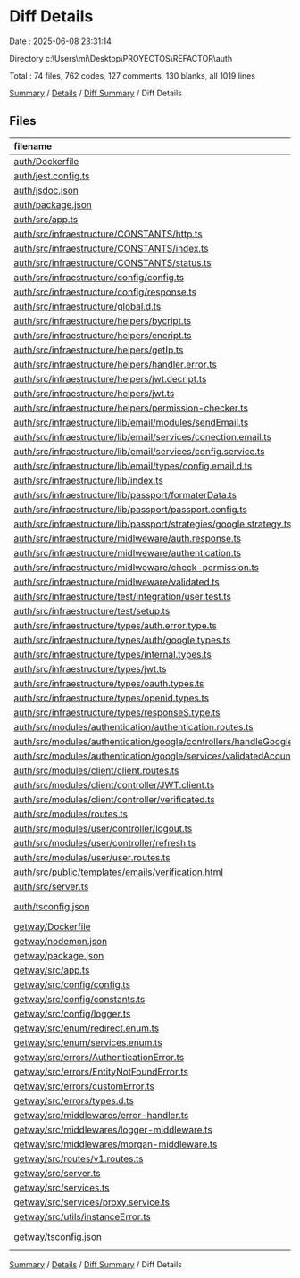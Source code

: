 # Diff Details

Date : 2025-06-08 23:31:14

Directory c:\\Users\\mi\\Desktop\\PROYECTOS\\REFACTOR\\auth

Total : 74 files,  762 codes, 127 comments, 130 blanks, all 1019 lines

[Summary](results.md) / [Details](details.md) / [Diff Summary](diff.md) / Diff Details

## Files
| filename | language | code | comment | blank | total |
| :--- | :--- | ---: | ---: | ---: | ---: |
| [auth/Dockerfile](/auth/Dockerfile) | Docker | 16 | 0 | 8 | 24 |
| [auth/jest.config.ts](/auth/jest.config.ts) | TypeScript | 11 | 0 | 1 | 12 |
| [auth/jsdoc.json](/auth/jsdoc.json) | JSON | 12 | 0 | 0 | 12 |
| [auth/package.json](/auth/package.json) | JSON | 59 | 0 | 3 | 62 |
| [auth/src/app.ts](/auth/src/app.ts) | TypeScript | 17 | 1 | 3 | 21 |
| [auth/src/infraestructure/CONSTANTS/http.ts](/auth/src/infraestructure/CONSTANTS/http.ts) | TypeScript | 20 | 0 | 3 | 23 |
| [auth/src/infraestructure/CONSTANTS/index.ts](/auth/src/infraestructure/CONSTANTS/index.ts) | TypeScript | 0 | 0 | 1 | 1 |
| [auth/src/infraestructure/CONSTANTS/status.ts](/auth/src/infraestructure/CONSTANTS/status.ts) | TypeScript | 13 | 0 | 1 | 14 |
| [auth/src/infraestructure/config/config.ts](/auth/src/infraestructure/config/config.ts) | TypeScript | 15 | 0 | 1 | 16 |
| [auth/src/infraestructure/config/response.ts](/auth/src/infraestructure/config/response.ts) | TypeScript | 87 | 0 | 16 | 103 |
| [auth/src/infraestructure/global.d.ts](/auth/src/infraestructure/global.d.ts) | TypeScript | 31 | 0 | 2 | 33 |
| [auth/src/infraestructure/helpers/bycript.ts](/auth/src/infraestructure/helpers/bycript.ts) | TypeScript | 11 | 0 | 3 | 14 |
| [auth/src/infraestructure/helpers/encript.ts](/auth/src/infraestructure/helpers/encript.ts) | TypeScript | 43 | 0 | 7 | 50 |
| [auth/src/infraestructure/helpers/getIp.ts](/auth/src/infraestructure/helpers/getIp.ts) | TypeScript | 3 | 0 | 2 | 5 |
| [auth/src/infraestructure/helpers/handler.error.ts](/auth/src/infraestructure/helpers/handler.error.ts) | TypeScript | 49 | 0 | 7 | 56 |
| [auth/src/infraestructure/helpers/jwt.decript.ts](/auth/src/infraestructure/helpers/jwt.decript.ts) | TypeScript | 40 | 0 | 7 | 47 |
| [auth/src/infraestructure/helpers/jwt.ts](/auth/src/infraestructure/helpers/jwt.ts) | TypeScript | 42 | 0 | 6 | 48 |
| [auth/src/infraestructure/helpers/permission-checker.ts](/auth/src/infraestructure/helpers/permission-checker.ts) | TypeScript | 24 | 0 | 3 | 27 |
| [auth/src/infraestructure/lib/email/modules/sendEmail.ts](/auth/src/infraestructure/lib/email/modules/sendEmail.ts) | TypeScript | 17 | 0 | 2 | 19 |
| [auth/src/infraestructure/lib/email/services/conection.email.ts](/auth/src/infraestructure/lib/email/services/conection.email.ts) | TypeScript | 45 | 0 | 6 | 51 |
| [auth/src/infraestructure/lib/email/services/config.service.ts](/auth/src/infraestructure/lib/email/services/config.service.ts) | TypeScript | 17 | 0 | 2 | 19 |
| [auth/src/infraestructure/lib/email/types/config.email.d.ts](/auth/src/infraestructure/lib/email/types/config.email.d.ts) | TypeScript | 13 | 0 | 1 | 14 |
| [auth/src/infraestructure/lib/index.ts](/auth/src/infraestructure/lib/index.ts) | TypeScript | 0 | 0 | 1 | 1 |
| [auth/src/infraestructure/lib/passport/formaterData.ts](/auth/src/infraestructure/lib/passport/formaterData.ts) | TypeScript | 36 | 0 | 4 | 40 |
| [auth/src/infraestructure/lib/passport/passport.config.ts](/auth/src/infraestructure/lib/passport/passport.config.ts) | TypeScript | 6 | 0 | 3 | 9 |
| [auth/src/infraestructure/lib/passport/strategies/google.strategy.ts](/auth/src/infraestructure/lib/passport/strategies/google.strategy.ts) | TypeScript | 18 | 0 | 3 | 21 |
| [auth/src/infraestructure/midlweware/auth.response.ts](/auth/src/infraestructure/midlweware/auth.response.ts) | TypeScript | 26 | 1 | 5 | 32 |
| [auth/src/infraestructure/midlweware/authentication.ts](/auth/src/infraestructure/midlweware/authentication.ts) | TypeScript | 38 | 0 | 3 | 41 |
| [auth/src/infraestructure/midlweware/check-permission.ts](/auth/src/infraestructure/midlweware/check-permission.ts) | TypeScript | 33 | 1 | 4 | 38 |
| [auth/src/infraestructure/midlweware/validated.ts](/auth/src/infraestructure/midlweware/validated.ts) | TypeScript | 25 | 0 | 2 | 27 |
| [auth/src/infraestructure/test/integration/user.test.ts](/auth/src/infraestructure/test/integration/user.test.ts) | TypeScript | 72 | 4 | 18 | 94 |
| [auth/src/infraestructure/test/setup.ts](/auth/src/infraestructure/test/setup.ts) | TypeScript | 6 | 1 | 3 | 10 |
| [auth/src/infraestructure/types/auth.error.type.ts](/auth/src/infraestructure/types/auth.error.type.ts) | TypeScript | 0 | 0 | 1 | 1 |
| [auth/src/infraestructure/types/auth/google.types.ts](/auth/src/infraestructure/types/auth/google.types.ts) | TypeScript | 9 | 0 | 3 | 12 |
| [auth/src/infraestructure/types/internal.types.ts](/auth/src/infraestructure/types/internal.types.ts) | TypeScript | 10 | 0 | 3 | 13 |
| [auth/src/infraestructure/types/jwt.ts](/auth/src/infraestructure/types/jwt.ts) | TypeScript | 14 | 0 | 2 | 16 |
| [auth/src/infraestructure/types/oauth.types.ts](/auth/src/infraestructure/types/oauth.types.ts) | TypeScript | 20 | 0 | 3 | 23 |
| [auth/src/infraestructure/types/openid.types.ts](/auth/src/infraestructure/types/openid.types.ts) | TypeScript | 18 | 0 | 2 | 20 |
| [auth/src/infraestructure/types/responseS.type.ts](/auth/src/infraestructure/types/responseS.type.ts) | TypeScript | 6 | 0 | 1 | 7 |
| [auth/src/modules/authentication/authentication.routes.ts](/auth/src/modules/authentication/authentication.routes.ts) | TypeScript | 20 | 8 | 5 | 33 |
| [auth/src/modules/authentication/google/controllers/handleGoogleAuthCallback.ts](/auth/src/modules/authentication/google/controllers/handleGoogleAuthCallback.ts) | TypeScript | 32 | 0 | 3 | 35 |
| [auth/src/modules/authentication/google/services/validatedAcount.service.ts](/auth/src/modules/authentication/google/services/validatedAcount.service.ts) | TypeScript | 12 | 16 | 2 | 30 |
| [auth/src/modules/client/client.routes.ts](/auth/src/modules/client/client.routes.ts) | TypeScript | 4 | 3 | 4 | 11 |
| [auth/src/modules/client/controller/JWT.client.ts](/auth/src/modules/client/controller/JWT.client.ts) | TypeScript | 0 | 65 | 4 | 69 |
| [auth/src/modules/client/controller/verificated.ts](/auth/src/modules/client/controller/verificated.ts) | TypeScript | 0 | 25 | 5 | 30 |
| [auth/src/modules/routes.ts](/auth/src/modules/routes.ts) | TypeScript | 5 | 0 | 3 | 8 |
| [auth/src/modules/user/controller/logout.ts](/auth/src/modules/user/controller/logout.ts) | TypeScript | 2 | 0 | 2 | 4 |
| [auth/src/modules/user/controller/refresh.ts](/auth/src/modules/user/controller/refresh.ts) | TypeScript | 0 | 0 | 1 | 1 |
| [auth/src/modules/user/user.routes.ts](/auth/src/modules/user/user.routes.ts) | TypeScript | 38 | 2 | 7 | 47 |
| [auth/src/public/templates/emails/verification.html](/auth/src/public/templates/emails/verification.html) | HTML | 102 | 0 | 3 | 105 |
| [auth/src/server.ts](/auth/src/server.ts) | TypeScript | 39 | 0 | 5 | 44 |
| [auth/tsconfig.json](/auth/tsconfig.json) | JSON with Comments | 35 | 0 | 1 | 36 |
| [getway/Dockerfile](/getway/Dockerfile) | Docker | -19 | 0 | -9 | -28 |
| [getway/nodemon.json](/getway/nodemon.json) | JSON | -6 | 0 | -1 | -7 |
| [getway/package.json](/getway/package.json) | JSON | -39 | 0 | -1 | -40 |
| [getway/src/app.ts](/getway/src/app.ts) | TypeScript | -8 | 0 | -3 | -11 |
| [getway/src/config/config.ts](/getway/src/config/config.ts) | TypeScript | -40 | 0 | -5 | -45 |
| [getway/src/config/constants.ts](/getway/src/config/constants.ts) | TypeScript | -2 | 0 | -1 | -3 |
| [getway/src/config/logger.ts](/getway/src/config/logger.ts) | TypeScript | -63 | 0 | -3 | -66 |
| [getway/src/enum/redirect.enum.ts](/getway/src/enum/redirect.enum.ts) | TypeScript | -5 | 0 | -1 | -6 |
| [getway/src/enum/services.enum.ts](/getway/src/enum/services.enum.ts) | TypeScript | -5 | 0 | -1 | -6 |
| [getway/src/errors/AuthenticationError.ts](/getway/src/errors/AuthenticationError.ts) | TypeScript | -2 | 0 | -2 | -4 |
| [getway/src/errors/EntityNotFoundError.ts](/getway/src/errors/EntityNotFoundError.ts) | TypeScript | -3 | 0 | -2 | -5 |
| [getway/src/errors/customError.ts](/getway/src/errors/customError.ts) | TypeScript | -20 | 0 | -3 | -23 |
| [getway/src/errors/types.d.ts](/getway/src/errors/types.d.ts) | TypeScript | -1 | 0 | -1 | -2 |
| [getway/src/middlewares/error-handler.ts](/getway/src/middlewares/error-handler.ts) | TypeScript | -48 | 0 | -5 | -53 |
| [getway/src/middlewares/logger-middleware.ts](/getway/src/middlewares/logger-middleware.ts) | TypeScript | -27 | 0 | -3 | -30 |
| [getway/src/middlewares/morgan-middleware.ts](/getway/src/middlewares/morgan-middleware.ts) | TypeScript | -11 | 0 | -2 | -13 |
| [getway/src/routes/v1.routes.ts](/getway/src/routes/v1.routes.ts) | TypeScript | -23 | 0 | -3 | -26 |
| [getway/src/server.ts](/getway/src/server.ts) | TypeScript | -24 | 0 | -5 | -29 |
| [getway/src/services.ts](/getway/src/services.ts) | TypeScript | -10 | 0 | -1 | -11 |
| [getway/src/services/proxy.service.ts](/getway/src/services/proxy.service.ts) | TypeScript | -67 | 0 | -7 | -74 |
| [getway/src/utils/instanceError.ts](/getway/src/utils/instanceError.ts) | TypeScript | -12 | 0 | -1 | -13 |
| [getway/tsconfig.json](/getway/tsconfig.json) | JSON with Comments | -14 | 0 | -1 | -15 |

[Summary](results.md) / [Details](details.md) / [Diff Summary](diff.md) / Diff Details